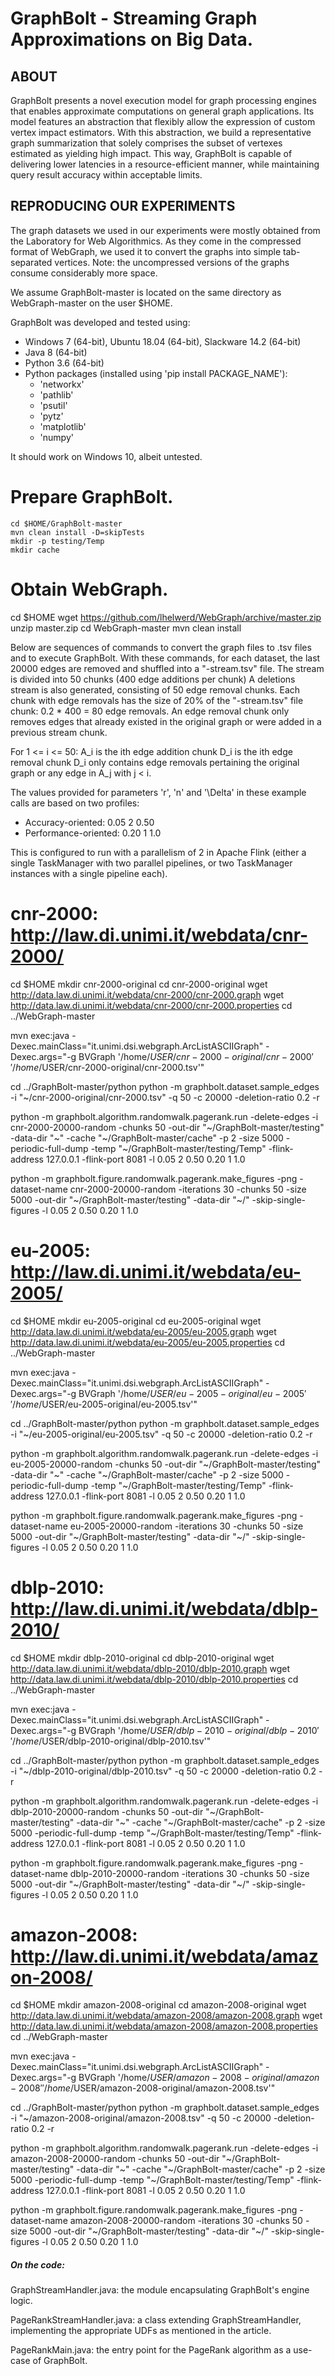 # GraphBolt - Streaming Graph Approximations on Big Data.

## ABOUT

GraphBolt presents a novel execution model for graph processing engines that enables approximate computations on general graph applications.
Its model features an abstraction that flexibly allow the expression of custom vertex impact estimators.
With this abstraction, we build a representative graph summarization that solely comprises the subset of vertexes estimated as yielding high impact.
This way, GraphBolt is capable of delivering lower latencies in a resource-efficient manner, while maintaining query result accuracy within acceptable limits.

## REPRODUCING OUR EXPERIMENTS

The graph datasets we used in our experiments were mostly obtained from the Laboratory for Web Algorithmics.
As they come in the compressed format of WebGraph, we used it to convert the graphs into simple tab-separated vertices.
Note: the uncompressed versions of the graphs consume considerably more space.

We assume GraphBolt-master is located on the same directory as WebGraph-master on the user $HOME.

GraphBolt was developed and tested using:
- Windows 7 (64-bit), Ubuntu 18.04 (64-bit), Slackware 14.2 (64-bit)
- Java 8 (64-bit)
- Python 3.6 (64-bit)
- Python packages (installed using 'pip install PACKAGE_NAME'):
	- 'networkx'
	- 'pathlib'
	- 'psutil'
	- 'pytz'
	- 'matplotlib'
	- 'numpy'

It should work on Windows 10, albeit untested.

# Prepare GraphBolt.
	cd $HOME/GraphBolt-master
	mvn clean install -D=skipTests
	mkdir -p testing/Temp
	mkdir cache

# Obtain WebGraph.
cd $HOME
wget https://github.com/lhelwerd/WebGraph/archive/master.zip
unzip master.zip
cd WebGraph-master
mvn clean install

Below are sequences of commands to convert the graph files to .tsv files and to execute GraphBolt.
With these commands, for each dataset, the last 20000 edges are removed and shuffled into a "-stream.tsv" file.
The stream is divided into 50 chunks (400 edge additions per chunk)
A deletions stream is also generated, consisting of 50 edge removal chunks.
Each chunk with edge removals has the size of 20% of the "-stream.tsv" file chunk: 0.2 * 400 = 80 edge removals.
An edge removal chunk only removes edges that already existed in the original graph or were added in a previous stream chunk.

For 1 <= i <= 50:
	A_i is the ith edge addition chunk
	D_i is the ith edge removal chunk
	D_i only contains edge removals pertaining the original graph or any edge in A_j with j < i.

The values provided for parameters 'r', 'n' and '\Delta' in these example calls are based on two profiles:

- Accuracy-oriented: 0.05 2 0.50
- Performance-oriented: 0.20 1 1.0

This is configured to run with a parallelism of 2 in Apache Flink (either a single TaskManager with two parallel pipelines, or two TaskManager instances with a single pipeline each).

# cnr-2000: http://law.di.unimi.it/webdata/cnr-2000/

cd $HOME
mkdir cnr-2000-original
cd cnr-2000-original
wget http://data.law.di.unimi.it/webdata/cnr-2000/cnr-2000.graph
wget http://data.law.di.unimi.it/webdata/cnr-2000/cnr-2000.properties
cd ../WebGraph-master

mvn exec:java -Dexec.mainClass="it.unimi.dsi.webgraph.ArcListASCIIGraph" -Dexec.args="-g BVGraph '/home/$USER/cnr-2000-original/cnr-2000' '/home/$USER/cnr-2000-original/cnr-2000.tsv'"

cd ../GraphBolt-master/python
python -m graphbolt.dataset.sample_edges -i "~/cnr-2000-original/cnr-2000.tsv" -q 50 -c 20000 -deletion-ratio 0.2 -r

python -m graphbolt.algorithm.randomwalk.pagerank.run -delete-edges -i cnr-2000-20000-random -chunks 50 -out-dir "~/GraphBolt-master/testing" -data-dir "~" -cache "~/GraphBolt-master/cache" -p 2 -size 5000 -periodic-full-dump -temp "~/GraphBolt-master/testing/Temp" -flink-address 127.0.0.1 -flink-port 8081 -l 0.05 2 0.50 0.20 1 1.0

python -m graphbolt.figure.randomwalk.pagerank.make_figures -png -dataset-name cnr-2000-20000-random -iterations 30 -chunks 50 -size 5000 -out-dir "~/GraphBolt-master/testing" -data-dir "~/" -skip-single-figures -l 0.05 2 0.50 0.20 1 1.0


# eu-2005: http://law.di.unimi.it/webdata/eu-2005/

cd $HOME
mkdir eu-2005-original
cd eu-2005-original
wget http://data.law.di.unimi.it/webdata/eu-2005/eu-2005.graph
wget http://data.law.di.unimi.it/webdata/eu-2005/eu-2005.properties
cd ../WebGraph-master

mvn exec:java -Dexec.mainClass="it.unimi.dsi.webgraph.ArcListASCIIGraph" -Dexec.args="-g BVGraph '/home/$USER/eu-2005-original/eu-2005' '/home/$USER/eu-2005-original/eu-2005.tsv'"

cd ../GraphBolt-master/python
python -m graphbolt.dataset.sample_edges -i "~/eu-2005-original/eu-2005.tsv" -q 50 -c 20000 -deletion-ratio 0.2 -r

python -m graphbolt.algorithm.randomwalk.pagerank.run -delete-edges -i eu-2005-20000-random -chunks 50 -out-dir "~/GraphBolt-master/testing" -data-dir "~" -cache "~/GraphBolt-master/cache" -p 2 -size 5000 -periodic-full-dump -temp "~/GraphBolt-master/testing/Temp" -flink-address 127.0.0.1 -flink-port 8081 -l 0.05 2 0.50 0.20 1 1.0

python -m graphbolt.figure.randomwalk.pagerank.make_figures -png -dataset-name eu-2005-20000-random -iterations 30 -chunks 50 -size 5000 -out-dir "~/GraphBolt-master/testing" -data-dir "~/" -skip-single-figures -l 0.05 2 0.50 0.20 1 1.0

# dblp-2010: http://law.di.unimi.it/webdata/dblp-2010/

cd $HOME
mkdir dblp-2010-original
cd dblp-2010-original
wget http://data.law.di.unimi.it/webdata/dblp-2010/dblp-2010.graph
wget http://data.law.di.unimi.it/webdata/dblp-2010/dblp-2010.properties
cd ../WebGraph-master

mvn exec:java -Dexec.mainClass="it.unimi.dsi.webgraph.ArcListASCIIGraph" -Dexec.args="-g BVGraph '/home/$USER/dblp-2010-original/dblp-2010' '/home/$USER/dblp-2010-original/dblp-2010.tsv'"

cd ../GraphBolt-master/python
python -m graphbolt.dataset.sample_edges -i "~/dblp-2010-original/dblp-2010.tsv" -q 50 -c 20000 -deletion-ratio 0.2 -r

python -m graphbolt.algorithm.randomwalk.pagerank.run -delete-edges -i dblp-2010-20000-random -chunks 50 -out-dir "~/GraphBolt-master/testing" -data-dir "~" -cache "~/GraphBolt-master/cache" -p 2 -size 5000 -periodic-full-dump -temp "~/GraphBolt-master/testing/Temp" -flink-address 127.0.0.1 -flink-port 8081 -l 0.05 2 0.50 0.20 1 1.0

python -m graphbolt.figure.randomwalk.pagerank.make_figures -png -dataset-name dblp-2010-20000-random -iterations 30 -chunks 50 -size 5000 -out-dir "~/GraphBolt-master/testing" -data-dir "~/" -skip-single-figures -l 0.05 2 0.50 0.20 1 1.0


# amazon-2008: http://law.di.unimi.it/webdata/amazon-2008/

cd $HOME
mkdir amazon-2008-original
cd amazon-2008-original
wget http://data.law.di.unimi.it/webdata/amazon-2008/amazon-2008.graph
wget http://data.law.di.unimi.it/webdata/amazon-2008/amazon-2008.properties
cd ../WebGraph-master

mvn exec:java -Dexec.mainClass="it.unimi.dsi.webgraph.ArcListASCIIGraph" -Dexec.args="-g BVGraph '/home/$USER/amazon-2008-original/amazon-2008' '/home/$USER/amazon-2008-original/amazon-2008.tsv'"

cd ../GraphBolt-master/python
python -m graphbolt.dataset.sample_edges -i "~/amazon-2008-original/amazon-2008.tsv" -q 50 -c 20000 -deletion-ratio 0.2 -r

python -m graphbolt.algorithm.randomwalk.pagerank.run -delete-edges -i amazon-2008-20000-random -chunks 50 -out-dir "~/GraphBolt-master/testing" -data-dir "~" -cache "~/GraphBolt-master/cache" -p 2 -size 5000 -periodic-full-dump -temp "~/GraphBolt-master/testing/Temp" -flink-address 127.0.0.1 -flink-port 8081 -l 0.05 2 0.50 0.20 1 1.0

python -m graphbolt.figure.randomwalk.pagerank.make_figures -png -dataset-name amazon-2008-20000-random -iterations 30 -chunks 50 -size 5000 -out-dir "~/GraphBolt-master/testing" -data-dir "~/" -skip-single-figures -l 0.05 2 0.50 0.20 1 1.0


##### On the code:



GraphStreamHandler.java: the module encapsulating GraphBolt's engine logic.

PageRankStreamHandler.java: a class extending GraphStreamHandler, implementing the appropriate UDFs as mentioned in the article.

PageRankMain.java: the entry point for the PageRank algorithm as a use-case of GraphBolt.
